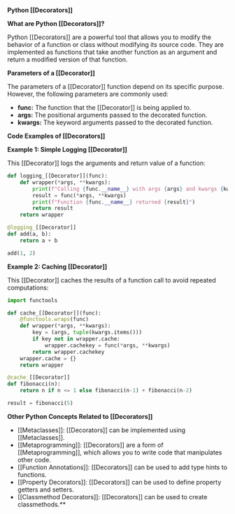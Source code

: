 **Python [[Decorators]]**

**What are Python [[Decorators]]?**

Python [[Decorators]] are a powerful tool that allows you to modify the behavior of a function or class without modifying its source code. They are implemented as functions that take another function as an argument and return a modified version of that function.

**Parameters of a [[Decorator]]**

The parameters of a [[Decorator]] function depend on its specific purpose. However, the following parameters are commonly used:

* **func:** The function that the [[Decorator]] is being applied to.
* **args:** The positional arguments passed to the decorated function.
* **kwargs:** The keyword arguments passed to the decorated function.

**Code Examples of [[Decorators]]**

**Example 1: Simple Logging [[Decorator]]**

This [[Decorator]] logs the arguments and return value of a function:

```python
def logging_[[Decorator]](func):
    def wrapper(*args, **kwargs):
        print(f"Calling {func.__name__} with args {args} and kwargs {kwargs}")
        result = func(*args, **kwargs)
        print(f"Function {func.__name__} returned {result}")
        return result
    return wrapper

@logging_[[Decorator]]
def add(a, b):
    return a + b

add(1, 2)
```

**Example 2: Caching [[Decorator]]**

This [[Decorator]] caches the results of a function call to avoid repeated computations:

```python
import functools

def cache_[[Decorator]](func):
    @functools.wraps(func)
    def wrapper(*args, **kwargs):
        key = (args, tuple(kwargs.items()))
        if key not in wrapper.cache:
            wrapper.cachekey = func(*args, **kwargs)
        return wrapper.cachekey
    wrapper.cache = {}
    return wrapper

@cache_[[Decorator]]
def fibonacci(n):
    return n if n <= 1 else fibonacci(n-1) + fibonacci(n-2)

result = fibonacci(5)
```

**Other Python Concepts Related to [[Decorators]]**

* [[Metaclasses]]: [[Decorators]] can be implemented using [[Metaclasses]].
* [[Metaprogramming]]: [[Decorators]] are a form of [[Metaprogramming]], which allows you to write code that manipulates other code.
* [[Function Annotations]]: [[Decorators]] can be used to add type hints to functions.
* [[Property Decorators]]: [[Decorators]] can be used to define property getters and setters.
* [[Classmethod Decorators]]: [[Decorators]] can be used to create classmethods.**
